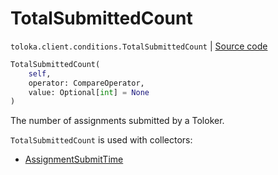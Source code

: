 # TotalSubmittedCount
`toloka.client.conditions.TotalSubmittedCount` | [Source code](https://github.com/Toloka/toloka-kit/blob/v1.1.3/src/client/conditions.py#L364)

```python
TotalSubmittedCount(
    self,
    operator: CompareOperator,
    value: Optional[int] = None
)
```

The number of assignments submitted by a Toloker.


`TotalSubmittedCount` is used with collectors:
- [AssignmentSubmitTime](toloka.client.collectors.AssignmentSubmitTime.md)

